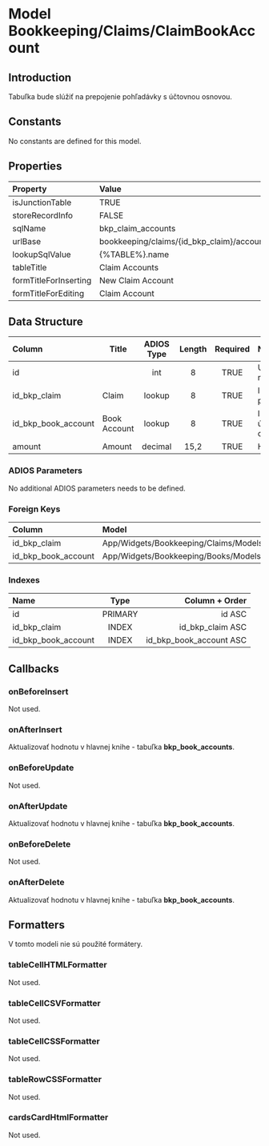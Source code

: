 # Model Bookkeeping/Claims/ClaimBookAccount

## Introduction

Tabuľka bude slúžiť na prepojenie pohľadávky s účtovnou osnovou.

## Constants

No constants are defined for this model.

## Properties

| Property              | Value                                     |
| :-------------------- | :---------------------------------------- |
| isJunctionTable       | TRUE                                      |
| storeRecordInfo       | FALSE                                     |
| sqlName               | bkp_claim_accounts                        |
| urlBase               | bookkeeping/claims/{id_bkp_claim}/account |
| lookupSqlValue        | {%TABLE%}.name                            |
| tableTitle            | Claim Accounts                            |
| formTitleForInserting | New Claim Account                         |
| formTitleForEditing   | Claim Account                             |

## Data Structure

| Column              | Title        | ADIOS Type | Length | Required | Notes                     |
| :------------------ | ------------ | :--------: | :----: | :------: | :------------------------ |
| id                  |              |    int     |   8    |   TRUE   | Unique record ID          |
| id_bkp_claim        | Claim        |   lookup   |   8    |   TRUE   | ID pohľadávky             |
| id_bkp_book_account | Book Account |   lookup   |   8    |   TRUE   | ID účtu z účtovnej osnovy |
| amount              | Amount       |  decimal   |  15,2  |   TRUE   | Hodnota                   |

### ADIOS Parameters

No additional ADIOS parameters needs to be defined.

### Foreign Keys

| Column              | Model                                        | Relation | OnUpdate | OnDelete |
| :------------------ | :------------------------------------------- | :------: | -------- | -------- |
| id_bkp_claim        | App/Widgets/Bookkeeping/Claims/Models/Claim  |   1:N    | Cascade  | Restrict |
| id_bkp_book_account | App/Widgets/Bookkeeping/Books/Models/Account |   1:N    | Cascade  | Restrict |

### Indexes

| Name                |  Type   |          Column + Order |
| :------------------ | :-----: | ----------------------: |
| id                  | PRIMARY |                  id ASC |
| id_bkp_claim        |  INDEX  |        id_bkp_claim ASC |
| id_bkp_book_account |  INDEX  | id_bkp_book_account ASC |

## Callbacks

### onBeforeInsert

Not used.

### onAfterInsert

Aktualizovať hodnotu v hlavnej knihe - tabuľka **bkp_book_accounts**.

### onBeforeUpdate

Not used.

### onAfterUpdate

Aktualizovať hodnotu v hlavnej knihe - tabuľka **bkp_book_accounts**.

### onBeforeDelete

Not used.

### onAfterDelete

Aktualizovať hodnotu v hlavnej knihe - tabuľka **bkp_book_accounts**.

## Formatters

V tomto modeli nie sú použité formátery.

### tableCellHTMLFormatter

Not used.

### tableCellCSVFormatter

Not used.

### tableCellCSSFormatter

Not used.

### tableRowCSSFormatter

Not used.

### cardsCardHtmlFormatter

Not used.

